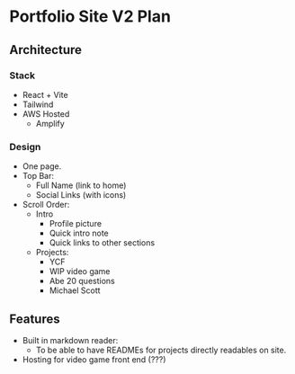 # Portfolio Site V2 Plan

## Architecture

### Stack

- React + Vite
- Tailwind
- AWS Hosted
  - Amplify

### Design

- One page.
- Top Bar:
  - Full Name (link to home)
  - Social Links (with icons)
- Scroll Order:
  - Intro
    - Profile picture
    - Quick intro note
    - Quick links to other sections
  - Projects:
    - YCF
    - WIP video game
    - Abe 20 questions
    - Michael Scott

## Features

- Built in markdown reader:
  - To be able to have READMEs for projects directly readables on site.
- Hosting for video game front end (???)
